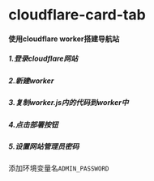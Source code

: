 # cloudflare-card-tab

#### 使用cloudflare worker搭建导航站
##### 1.登录cloudflare网站
##### 2.新建worker
##### 3.复制worker.js内的代码到worker中
##### 4.点击部署按钮
##### 5.设置网站管理员密码
添加环境变量名`ADMIN_PASSWORD`
